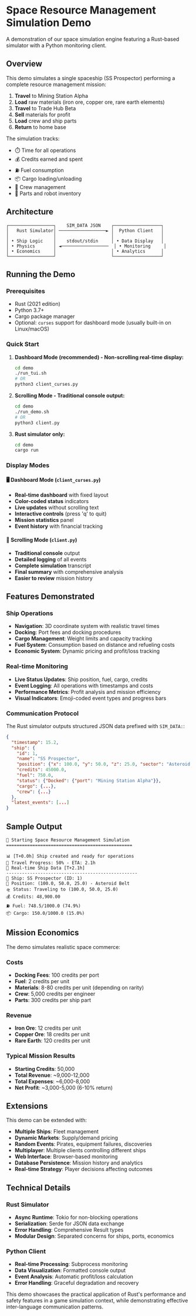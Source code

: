 # Space Resource Management Simulation Demo

A demonstration of our space simulation engine featuring a Rust-based simulator with a Python monitoring client.

## Overview

This demo simulates a single spaceship (SS Prospector) performing a complete resource management mission:

1. **Travel** to Mining Station Alpha
2. **Load** raw materials (iron ore, copper ore, rare earth elements)
3. **Travel** to Trade Hub Beta  
4. **Sell** materials for profit
5. **Load** crew and ship parts
6. **Return** to home base

The simulation tracks:
- ⏱️ Time for all operations
- 💰 Credits earned and spent
- ⛽ Fuel consumption
- 📦 Cargo loading/unloading
- 👥 Crew management
- 🔧 Parts and robot inventory

## Architecture

```
┌─────────────────┐    SIM_DATA JSON    ┌──────────────────┐
│   Rust Simulator│ ──────────────────► │  Python Client   │
│                 │                     │                  │
│ • Ship Logic    │    stdout/stdin     │ • Data Display   │
│ • Physics       │ ◄──────────────────  │ • Monitoring     │
│ • Economics     │                     │ • Analytics      │
└─────────────────┘                     └──────────────────┘
```

## Running the Demo

### Prerequisites

- Rust (2021 edition)
- Python 3.7+
- Cargo package manager
- Optional: `curses` support for dashboard mode (usually built-in on Linux/macOS)

### Quick Start

1. **Dashboard Mode (recommended) - Non-scrolling real-time display:**
   ```bash
   cd demo
   ./run_tui.sh
   # OR
   python3 client_curses.py
   ```

2. **Scrolling Mode - Traditional console output:**
   ```bash
   cd demo
   ./run_demo.sh
   # OR
   python3 client.py
   ```

3. **Rust simulator only:**
   ```bash
   cd demo
   cargo run
   ```

### Display Modes

#### 🖥️ Dashboard Mode (`client_curses.py`)
- **Real-time dashboard** with fixed layout
- **Color-coded status** indicators
- **Live updates** without scrolling text
- **Interactive controls** (press 'q' to quit)
- **Mission statistics** panel
- **Event history** with financial tracking

#### 📜 Scrolling Mode (`client.py`)
- **Traditional console** output
- **Detailed logging** of all events
- **Complete simulation** transcript
- **Final summary** with comprehensive analysis
- **Easier to review** mission history

## Features Demonstrated

### Ship Operations
- **Navigation**: 3D coordinate system with realistic travel times
- **Docking**: Port fees and docking procedures
- **Cargo Management**: Weight limits and capacity tracking
- **Fuel System**: Consumption based on distance and refueling costs
- **Economic System**: Dynamic pricing and profit/loss tracking

### Real-time Monitoring
- **Live Status Updates**: Ship position, fuel, cargo, credits
- **Event Logging**: All operations with timestamps and costs
- **Performance Metrics**: Profit analysis and mission efficiency
- **Visual Indicators**: Emoji-coded event types and progress bars

### Communication Protocol
The Rust simulator outputs structured JSON data prefixed with `SIM_DATA:`:

```json
{
  "timestamp": 15.2,
  "ship": {
    "id": 1,
    "name": "SS Prospector",
    "position": {"x": 100.0, "y": 50.0, "z": 25.0, "sector": "Asteroid Belt"},
    "credits": 45000.0,
    "fuel": 750.0,
    "status": {"Docked": {"port": "Mining Station Alpha"}},
    "cargo": {...},
    "crew": {...}
  },
  "latest_events": [...]
}
```

## Sample Output

```
🚀 Starting Space Resource Management Simulation
================================================

📊 [T+0.0h] Ship created and ready for operations
🚀 Travel Progress: 50% - ETA: 2.1h
📡 Real-time Ship Data [T+2.1h]
--------------------------------------------------
🚢 Ship: SS Prospector (ID: 1)
📍 Position: (100.0, 50.0, 25.0) - Asteroid Belt
🛸 Status: Traveling to (100.0, 50.0, 25.0)
💰 Credits: 48,900.00
⛽ Fuel: 748.5/1000.0 (74.9%)
📦 Cargo: 150.0/1000.0 (15.0%)
```

## Mission Economics

The demo simulates realistic space commerce:

### Costs
- **Docking Fees**: 100 credits per port
- **Fuel**: 2 credits per unit
- **Materials**: 8-80 credits per unit (depending on rarity)
- **Crew**: 5,000 credits per engineer
- **Parts**: 300 credits per ship part

### Revenue
- **Iron Ore**: 12 credits per unit
- **Copper Ore**: 18 credits per unit  
- **Rare Earth**: 120 credits per unit

### Typical Mission Results
- **Starting Credits**: 50,000
- **Total Revenue**: ~9,000-12,000
- **Total Expenses**: ~6,000-8,000
- **Net Profit**: ~3,000-5,000 (6-10% return)

## Extensions

This demo can be extended with:

- **Multiple Ships**: Fleet management
- **Dynamic Markets**: Supply/demand pricing
- **Random Events**: Pirates, equipment failures, discoveries
- **Multiplayer**: Multiple clients controlling different ships
- **Web Interface**: Browser-based monitoring
- **Database Persistence**: Mission history and analytics
- **Real-time Strategy**: Player decisions affecting outcomes

## Technical Details

### Rust Simulator
- **Async Runtime**: Tokio for non-blocking operations
- **Serialization**: Serde for JSON data exchange
- **Error Handling**: Comprehensive Result types
- **Modular Design**: Separated concerns for ships, ports, economics

### Python Client  
- **Real-time Processing**: Subprocess monitoring
- **Data Visualization**: Formatted console output
- **Event Analysis**: Automatic profit/loss calculation
- **Error Handling**: Graceful degradation and recovery

This demo showcases the practical application of Rust's performance and safety features in a game simulation context, while demonstrating effective inter-language communication patterns.